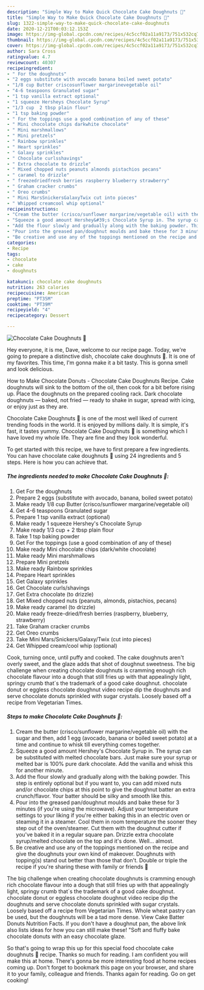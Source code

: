 ```yaml
---
description: "Simple Way to Make Quick Chocolate Cake Doughnuts 🍩"
title: "Simple Way to Make Quick Chocolate Cake Doughnuts 🍩"
slug: 1322-simple-way-to-make-quick-chocolate-cake-doughnuts
date: 2020-12-21T00:03:12.153Z
image: https://img-global.cpcdn.com/recipes/4c5ccf02a11a9173/751x532cq70/chocolate-cake-doughnuts-🍩-recipe-main-photo.jpg
thumbnail: https://img-global.cpcdn.com/recipes/4c5ccf02a11a9173/751x532cq70/chocolate-cake-doughnuts-🍩-recipe-main-photo.jpg
cover: https://img-global.cpcdn.com/recipes/4c5ccf02a11a9173/751x532cq70/chocolate-cake-doughnuts-🍩-recipe-main-photo.jpg
author: Sara Cross
ratingvalue: 4.7
reviewcount: 40307
recipeingredient:
- " For the doughnuts"
- "2 eggs substitute with avocado banana boiled sweet potato"
- "1/8 cup Butter criscosunflower margarinevegetable oil"
- "4-6 teaspoons Granulated sugar"
- "1 tsp vanilla extract optional"
- "1 squeeze Hersheys Chocolate Syrup"
- "1/3 cup  2 tbsp plain flour"
- "1 tsp baking powder"
- " For the toppings use a good combination of any of these"
- " Mini chocolate chips darkwhite chocolate"
- " Mini marshmallows"
- " Mini pretzels"
- " Rainbow sprinkles"
- " Heart sprinkles"
- " Galaxy sprinkles"
- " Chocolate curlsshavings"
- " Extra chocolate to drizzle"
- " Mixed chopped nuts peanuts almonds pistachios pecans"
- " caramel to drizzle"
- " freezedriedfresh berries raspberry blueberry strawberry"
- " Graham cracker crumbs"
- " Oreo crumbs"
- " Mini MarsSnickersGalaxyTwix cut into pieces"
- " Whipped creamcool whip optional"
recipeinstructions:
- "Cream the butter (crisco/sunflower margarine/vegetable oil) with the sugar and then, add 1 egg (avocado, banana or boiled sweet potato) at a time and continue to whisk till everything comes together."
- "Squeeze a good amount Hershey&#39;s Chocolate Syrup in. The syrup can be substituted with melted chocolate bars. Just make sure your syrup or melted bar is 100% pure dark chocolate. Add the vanilla and whisk this for another minute."
- "Add the flour slowly and gradually along with the baking powder. This step is entirely optional but if you want to, you can add mixed nuts and/or chocolate chips at this point to give the doughnut batter an extra crunch/flavor. Your batter should be silky and smooth like this."
- "Pour into the greased pan/doughnut moulds and bake these for 3 minutes (if you&#39;re using the microwave). Adjust your temperature settings to your liking if you&#39;re either baking this in an electric oven or steaming it in a steamer. Cool them in room temperature the sooner they step out of the oven/steamer. Cut them with the doughnut cutter if you&#39;ve baked it in a regular square pan. Drizzle extra chocolate syrup/melted chocolate on the top and it&#39;s done. Well... almost."
- "Be creative and use any of the toppings mentioned on the recipe and give the doughnuts your own kind of makeover. Doughnuts with topping(s) stand out better than those that don&#39;t. Double or triple the recipe if you&#39;re sharing these with family or friends 🖤"
categories:
- Recipe
tags:
- chocolate
- cake
- doughnuts

katakunci: chocolate cake doughnuts 
nutrition: 263 calories
recipecuisine: American
preptime: "PT35M"
cooktime: "PT39M"
recipeyield: "4"
recipecategory: Dessert

---
```



![Chocolate Cake Doughnuts 🍩](https://img-global.cpcdn.com/recipes/4c5ccf02a11a9173/751x532cq70/chocolate-cake-doughnuts-🍩-recipe-main-photo.jpg)

Hey everyone, it is me, Dave, welcome to our recipe page. Today, we're going to prepare a distinctive dish, chocolate cake doughnuts 🍩. It is one of my favorites. This time, I'm gonna make it a bit tasty. This is gonna smell and look delicious.

How to Make Chocolate Donuts - Chocolate Cake Doughnuts Recipe. Cake doughnuts will sink to the bottom of the oil, then cook for a bit before rising up. Place the doughnuts on the prepared cooling rack. Dark chocolate doughnuts — baked, not fried — ready to shake in sugar, spread with icing, or enjoy just as they are.

Chocolate Cake Doughnuts 🍩 is one of the most well liked of current trending foods in the world. It is enjoyed by millions daily. It is simple, it's fast, it tastes yummy. Chocolate Cake Doughnuts 🍩 is something which I have loved my whole life. They are fine and they look wonderful.


To get started with this recipe, we have to first prepare a few ingredients. You can have chocolate cake doughnuts 🍩 using 24 ingredients and 5 steps. Here is how you can achieve that.

<!--inarticleads1-->

##### The ingredients needed to make Chocolate Cake Doughnuts 🍩:

1. Get  For the doughnuts
1. Prepare 2 eggs (substitute with avocado, banana, boiled sweet potato)
1. Make ready 1/8 cup Butter (crisco/sunflower margarine/vegetable oil)
1. Get 4-6 teaspoons Granulated sugar
1. Prepare 1 tsp vanilla extract (optional)
1. Make ready 1 squeeze Hershey&#39;s Chocolate Syrup
1. Make ready 1/3 cup + 2 tbsp plain flour
1. Take 1 tsp baking powder
1. Get  For the toppings (use a good combination of any of these)
1. Make ready  Mini chocolate chips (dark/white chocolate)
1. Make ready  Mini marshmallows
1. Prepare  Mini pretzels
1. Make ready  Rainbow sprinkles
1. Prepare  Heart sprinkles
1. Get  Galaxy sprinkles
1. Get  Chocolate curls/shavings
1. Get  Extra chocolate (to drizzle)
1. Get  Mixed chopped nuts (peanuts, almonds, pistachios, pecans)
1. Make ready  caramel (to drizzle)
1. Make ready  freeze-dried/fresh berries (raspberry, blueberry, strawberry)
1. Take  Graham cracker crumbs
1. Get  Oreo crumbs
1. Take  Mini Mars/Snickers/Galaxy/Twix (cut into pieces)
1. Get  Whipped cream/cool whip (optional)


Cook, turning once, until puffy and cooked. The cake doughnuts aren&#39;t overly sweet, and the glaze adds that shot of doughnut sweetness. The big challenge when creating chocolate doughnuts is cramming enough rich chocolate flavour into a dough that still fries up with that appealingly light, springy crumb that´s the trademark of a good cake doughnut. chocolate donut or eggless chocolate doughnut video recipe dip the doughnuts and serve chocolate donuts sprinkled with sugar crystals. Loosely based off a recipe from Vegetarian Times. 

<!--inarticleads2-->

##### Steps to make Chocolate Cake Doughnuts 🍩:

1. Cream the butter (crisco/sunflower margarine/vegetable oil) with the sugar and then, add 1 egg (avocado, banana or boiled sweet potato) at a time and continue to whisk till everything comes together.
1. Squeeze a good amount Hershey&#39;s Chocolate Syrup in. The syrup can be substituted with melted chocolate bars. Just make sure your syrup or melted bar is 100% pure dark chocolate. Add the vanilla and whisk this for another minute.
1. Add the flour slowly and gradually along with the baking powder. This step is entirely optional but if you want to, you can add mixed nuts and/or chocolate chips at this point to give the doughnut batter an extra crunch/flavor. Your batter should be silky and smooth like this.
1. Pour into the greased pan/doughnut moulds and bake these for 3 minutes (if you&#39;re using the microwave). Adjust your temperature settings to your liking if you&#39;re either baking this in an electric oven or steaming it in a steamer. Cool them in room temperature the sooner they step out of the oven/steamer. Cut them with the doughnut cutter if you&#39;ve baked it in a regular square pan. Drizzle extra chocolate syrup/melted chocolate on the top and it&#39;s done. Well... almost.
1. Be creative and use any of the toppings mentioned on the recipe and give the doughnuts your own kind of makeover. Doughnuts with topping(s) stand out better than those that don&#39;t. Double or triple the recipe if you&#39;re sharing these with family or friends 🖤


The big challenge when creating chocolate doughnuts is cramming enough rich chocolate flavour into a dough that still fries up with that appealingly light, springy crumb that´s the trademark of a good cake doughnut. chocolate donut or eggless chocolate doughnut video recipe dip the doughnuts and serve chocolate donuts sprinkled with sugar crystals. Loosely based off a recipe from Vegetarian Times. Whole wheat pastry can be used, but the doughnuts will be a tad more dense. View Cake Batter Donuts Nutrition Facts. If you don&#39;t have a doughnut pan, the above link also lists ideas for how you can still make these! &#34;Soft and fluffy bake chocolate donuts with an easy chocolate glaze. 

So that's going to wrap this up for this special food chocolate cake doughnuts 🍩 recipe. Thanks so much for reading. I am confident you will make this at home. There's gonna be more interesting food at home recipes coming up. Don't forget to bookmark this page on your browser, and share it to your family, colleague and friends. Thanks again for reading. Go on get cooking!
